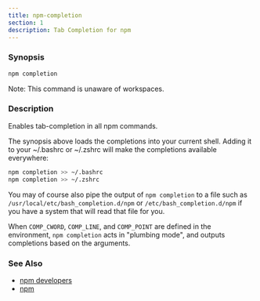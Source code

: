 ```yaml
---
title: npm-completion
section: 1
description: Tab Completion for npm
---
```


### Synopsis

```bash
npm completion
```

Note: This command is unaware of workspaces.

### Description

Enables tab-completion in all npm commands.

The synopsis above loads the completions into your current shell.
Adding it to your ~/.bashrc or ~/.zshrc will make the completions available everywhere:

```bash
npm completion >> ~/.bashrc
npm completion >> ~/.zshrc
```

You may of course also pipe the output of `npm completion` to a file such as `/usr/local/etc/bash_completion.d/npm` or
`/etc/bash_completion.d/npm` if you have a system that will read 
that file for you.

When `COMP_CWORD`, `COMP_LINE`, and `COMP_POINT` are defined in the environment, `npm completion` acts in "plumbing mode", and outputs completions based on the arguments.

### See Also

* [npm developers](/using-npm/developers)
* [npm](/commands/npm)
